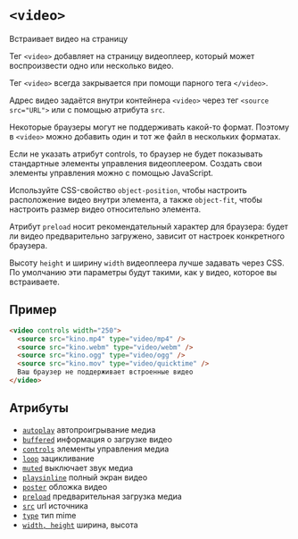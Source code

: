 # `<video>`

Встраивает видео на страницу

Тег `<video>` добавляет на страницу видеоплеер, который может воспроизвести одно или несколько видео.

Тег `<video>` всегда закрывается при помощи парного тега `</video>`.

Адрес видео задаётся внутри контейнера `<video>` через тег `<source src="URL">` или с помощью атрибута `src`.

Некоторые браузеры могут не поддерживать какой-то формат. Поэтому в `<video>` можно добавить один и тот же файл в нескольких форматах.

Если не указать атрибут controls, то браузер не будет показывать стандартные элементы управления видеоплеером. Создать свои элементы управления можно с помощью JavaScript.

Используйте CSS-свойство `object-position`, чтобы настроить расположение видео внутри элемента, а также `object-fit`, чтобы настроить размер видео относительно элемента.

Атрибут `preload` носит рекомендательный характер для браузера: будет ли видео предварительно загружено, зависит от настроек конкретного браузера.

Высоту `height` и ширину `width` видеоплеера лучше задавать через CSS. По умолчанию эти параметры будут такими, как у видео, которое вы встраиваете.

## Пример

```html
<video controls width="250">
  <source src="kino.mp4" type="video/mp4" />
  <source src="kino.webm" type="video/webm" />
  <source src="kino.ogg" type="video/ogg" />
  <source src="kino.mov" type="video/quicktime" />
  Ваш браузер не поддерживает встроенные видео
</video>
```

## Атрибуты

- [`autoplay`](../../ATTRIBUTES/ALL/autoplay.md) автопроигрывание медиа
- [`buffered`](../../ATTRIBUTES/ALL/buffered.md) информация о загрузке видео
- [`controls`](../../ATTRIBUTES/ALL/controls.md) элементы управления медиа
- [`loop`](../../ATTRIBUTES/ALL/loop.md) зацикливание
- [`muted`](../../ATTRIBUTES/ALL/muted.md) выключает звук медиа
- [`playsinline`](../../ATTRIBUTES/ALL/playsinline.md) полный экран видео
- [`poster`](../../ATTRIBUTES/ALL/poster.md) обложка видео
- [`preload`](../../ATTRIBUTES/ALL/preload.md) предварительная загрузка медиа
- [`src`](../../ATTRIBUTES/ALL/src.md) url источника
- [`type`](../../ATTRIBUTES/ALL/type.md) тип mime
- [`width, height`](<../../ATTRIBUTES/ALL/width, height.md>) ширина, высота
